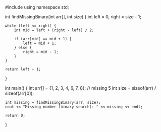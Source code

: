 #include <iostream>
using namespace std;

int findMissingBinary(int arr[], int size) {
    int left = 0, right = size - 1;

    while (left <= right) {
        int mid = left + (right - left) / 2;

        if (arr[mid] == mid + 1) {
            left = mid + 1;
        } else {
            right = mid - 1;
        }
    }

    return left + 1;
}

int main() {
    int arr[] = {1, 2, 3, 4, 6, 7, 8};  // missing 5
    int size = sizeof(arr) / sizeof(arr[0]);

    int missing = findMissingBinary(arr, size);
    cout << "Missing number (binary search): " << missing << endl;

    return 0;
}
